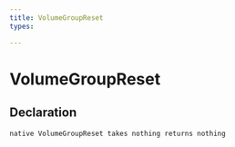 ```yaml
---
title: VolumeGroupReset
types:

---
```


# VolumeGroupReset

## Declaration

```jass
native VolumeGroupReset takes nothing returns nothing
```
